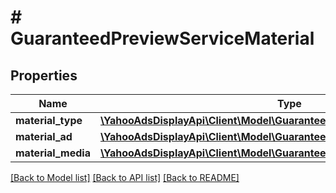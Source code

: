 # # GuaranteedPreviewServiceMaterial

## Properties

Name | Type | Description | Notes
------------ | ------------- | ------------- | -------------
**material_type** | [**\YahooAdsDisplayApi\Client\Model\GuaranteedPreviewServiceMaterialType**](GuaranteedPreviewServiceMaterialType.md) |  | [optional]
**material_ad** | [**\YahooAdsDisplayApi\Client\Model\GuaranteedPreviewServiceMaterialAd**](GuaranteedPreviewServiceMaterialAd.md) |  | [optional]
**material_media** | [**\YahooAdsDisplayApi\Client\Model\GuaranteedPreviewServiceMaterialMedia**](GuaranteedPreviewServiceMaterialMedia.md) |  | [optional]

[[Back to Model list]](../../README.md#models) [[Back to API list]](../../README.md#endpoints) [[Back to README]](../../README.md)
